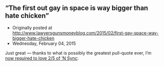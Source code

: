 ## “The first out gay in space is way bigger than hate chicken”

 * Originally posted at http://www.lawyersgunsmoneyblog.com/2015/02/first-gay-space-way-bigger-hate-chicken
 * Wednesday, February 04, 2015

Just great — thanks to what is possibly the greatest pull-quote ever, I’m [now required to love 2/5 of ‘N Sync](http://www.rawstory.com/rs/2015/02/nightly-show-marriage-is-either-about-love-or-owning-women-as-property-your-choice-homophobes/):